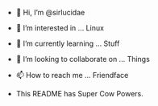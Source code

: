 - 👋 Hi, I’m @sirlucidae
- 👀 I’m interested in ... Linux
- 🌱 I’m currently learning ... Stuff
- 💞️ I’m looking to collaborate on ... Things
- 📫 How to reach me ... Friendface

- This README has Super Cow Powers.

<!---
sirlucidae/sirlucidae is a ✨ special ✨ repository because its `README.md` (this file) appears on your GitHub profile.
You can click the Preview link to take a look at your changes.
--->
